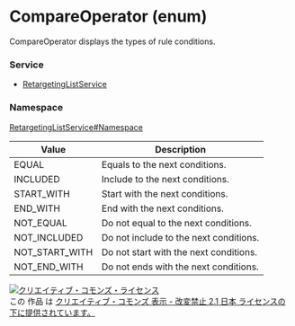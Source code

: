 # CompareOperator (enum)
CompareOperator displays the types of rule conditions.
### Service
+ [RetargetingListService](../../services/RetargetingListService.md)

### Namespace
[RetargetingListService#Namespace](../../services/RetargetingListService.md#namespace)

| Value | Description | 
|---|---|
| EQUAL| Equals to the next conditions. |
| INCLUDED| Include to the next conditions. |
| START_WITH| Start with the next conditions. |
| END_WITH| End with the next conditions. |
| NOT_EQUAL| Do not equal to the next conditions. |
| NOT_INCLUDED| Do not include to the next conditions. |
| NOT_START_WITH| Do not start with the next conditions. |
| NOT_END_WITH| Do not ends with the next conditions. |

<a rel="license" href="http://creativecommons.org/licenses/by-nd/2.1/jp/"><img alt="クリエイティブ・コモンズ・ライセンス" style="border-width:0" src="https://i.creativecommons.org/l/by-nd/2.1/jp/88x31.png" /></a><br />この 作品 は <a rel="license" href="http://creativecommons.org/licenses/by-nd/2.1/jp/">クリエイティブ・コモンズ 表示 - 改変禁止 2.1 日本 ライセンスの下に提供されています。</a>
